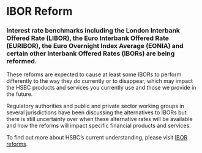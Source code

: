 # IBOR Reform

### Interest rate benchmarks including the London Interbank Offered Rate (LIBOR), the Euro Interbank Offered Rate (EURIBOR), the Euro Overnight Index Average (EONIA) and certain other Interbank Offered Rates (IBORs) are being reformed.

These reforms are expected to cause at least some IBORs to perform differently to the way they do currently or to disappear, which may impact the HSBC products and services you currently use and those we provide in the future.

Regulatory authorities and public and private sector working groups in several jurisdictions have been discussing the alternatives to IBORs but there is still uncertainty over when these alternative rates will be available and how the reforms will impact specific financial products and services.

To find out more about HSBC’s current understanding, please visit [IBOR reforms](https://www.gbm.hsbc.com/ibor).